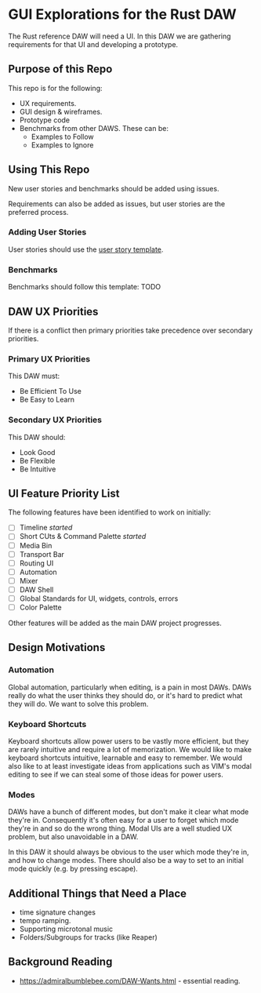 # GUI Explorations for the Rust DAW
The Rust reference DAW will need a UI. In this DAW we are gathering requirements for that UI and developing a prototype. 

## Purpose of this Repo
This repo is for the following:
+ UX requirements.
+ GUI design & wireframes.
+ Prototype code
+ Benchmarks from other DAWS. These can be:
  + Examples to Follow
  + Examples to Ignore

## Using This Repo
New user stories and benchmarks should be added using issues. 

Requirements can also be added as issues, but user stories are the preferred process.

### Adding User Stories
User stories should use the [user story template](https://github.com/RustyDAW/gui-explorations/issues/1).

### Benchmarks
Benchmarks should follow this template:
TODO

## DAW UX Priorities
If there is a conflict then primary priorities take precedence over secondary priorities.

### Primary UX Priorities
This DAW must:
+ Be Efficient To Use
+ Be Easy to Learn

### Secondary UX Priorities
This DAW should:
+ Look Good
+ Be Flexible
+ Be Intuitive

## UI Feature Priority List
The following features have been identified to work on initially:
+ [ ] Timeline _started_
+ [ ] Short CUts & Command Palette _started_
+ [ ] Media Bin
+ [ ] Transport Bar
+ [ ] Routing UI
+ [ ] Automation
+ [ ] Mixer
+ [ ] DAW Shell
+ [ ] Global Standards for UI, widgets, controls, errors
+ [ ] Color Palette

Other features will be added as the main DAW project progresses.

## Design Motivations

### Automation
Global automation, particularly when editing, is a pain in most DAWs. DAWs really do what the user thinks they should do, or it's hard to predict what they will do. We want to solve this problem.

### Keyboard Shortcuts
Keyboard shortcuts allow power users to be vastly more efficient, but they are rarely intuitive and require a lot of memorization. We would like to make keyboard shortcuts intuitive, learnable and easy to remember. We would also like to at least investigate ideas from applications such as VIM's modal editing to see if we can steal some of those ideas for power users.

### Modes
DAWs have a bunch of different modes, but don't make it clear what mode they're in. Consequently it's often easy for a user to forget which mode they're in and so do the wrong thing. Modal UIs are a well studied UX problem, but also unavoidable in a DAW.

In this DAW it should always be obvious to the user which mode they're in, and how to change modes. There should also be a way to set to an initial mode quickly (e.g. by pressing escape).

## Additional Things that Need a Place
+ time signature changes
+ tempo ramping.
+ Supporting microtonal music
+ Folders/Subgroups for tracks (like Reaper)

## Background Reading
+ https://admiralbumblebee.com/DAW-Wants.html - essential reading.
